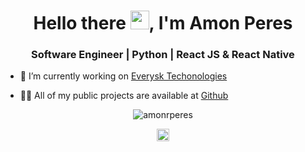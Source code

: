 <h1 align="center">Hello there <img src="https://raw.githubusercontent.com/kaueMarques/kaueMarques/master/hi.gif" width="30px">, I'm Amon Peres</h1>
<h3 align="center">Software Engineer | Python | React JS & React Native</h3>

- 🔭 I’m currently working on [Everysk Techonologies](https://www.everysk.com/)

- 👨‍💻 All of my public projects are available at [Github](https://github.com/amonrperes)

<p align="center">
<img src="https://github-readme-stats.vercel.app/api?username=amonrperes&show_icons=true" alt="amonrperes"/> 
</p>

<p align="center">
<a href="https://www.linkedin.com/in/amon-peres-5aa3b61b3/" target="blank"><img align="center" src="https://cdn.jsdelivr.net/npm/simple-icons@3.0.1/icons/linkedin.svg" alt="amon-peres-5aa3b61b3" height="20" width="20" /></a>
</p>
